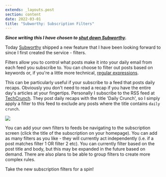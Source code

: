 ```yaml
---
extends: _layouts.post
section: content
date: 2022-03-01
title: "Subworthy: Subscription Filters"
---
```


_**Since writing this I have chosen to [shut down Subworthy](/calling-time-on-subworthy/).**_

Today [Subworthy](https://subworthy.com) shipped a new feature that I have been looking forward to since I first created the service - filters.

Filters allow you to control what posts make it into your daily email from each feed you subscribe to.  You can choose to filter out posts based on keywords or, if you're a little more technical, [regular expressions](https://regexr.com).

This can be particularly useful if your subscribe to a feed that posts daily recaps. Obviously you don't need to read a recap if you have the entire day's articles at your fingertips.  Personally I subscribe to the RSS feed at [TechCrunch](https://techcrunch.com).  They post daily recaps with the title 'Daily Crunch', so I simply apply a filter to this feed to exclude any posts where the title contains `daily crunch`.

![](/assets/img/subworthy/filters.png)

You can add your own filters to feeds be navigating to the subscription screen (click the title of the subscription on your homepage).  You can add as many filters as you like - they will currently act independently (i.e. if a post matches filter 1 OR filter 2 etc).  You can currently filter based on the post title and body, but this may be expanded in the future based on demand. There are also plans to be able to group filters to create more complex rules.

Take the new subscription filters for a spin!
